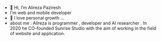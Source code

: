 - 👋 Hi, I’m Alireza Paziresh
- I'm web and mobile developer
- 🌱 I love personal growth  ...
- about me : Alireza is programmer , developer and AI researcher . In 2020 he CO-founded Sunrise Studio with the aim of working in the field of website and application.

<!---
mrpaziresh/mrpaziresh is a ✨ special ✨ repository because its `README.md` (this file) appears on your GitHub profile.
You can click the Preview link to take a look at your changes .
--->
